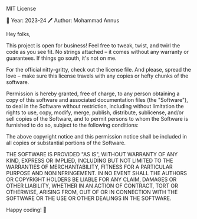 MIT License

📅 Year: 2023-24
🖊️ Author: Mohammad Annus

Hey folks,

This project is open for business! Feel free to tweak, twist, and twirl the code as you see fit. No strings attached – it comes without any warranty or guarantees. If things go south, it's not on me.

For the official nitty-gritty, check out the license file. And please, spread the love – make sure this license travels with any copies or hefty chunks of the software.

Permission is hereby granted, free of charge, to any person obtaining a copy
of this software and associated documentation files (the "Software"), to deal
in the Software without restriction, including without limitation the rights
to use, copy, modify, merge, publish, distribute, sublicense, and/or sell
copies of the Software, and to permit persons to whom the Software is
furnished to do so, subject to the following conditions:

The above copyright notice and this permission notice shall be included in all
copies or substantial portions of the Software.

THE SOFTWARE IS PROVIDED "AS IS", WITHOUT WARRANTY OF ANY KIND, EXPRESS OR
IMPLIED, INCLUDING BUT NOT LIMITED TO THE WARRANTIES OF MERCHANTABILITY,
FITNESS FOR A PARTICULAR PURPOSE AND NONINFRINGEMENT. IN NO EVENT SHALL THE
AUTHORS OR COPYRIGHT HOLDERS BE LIABLE FOR ANY CLAIM, DAMAGES OR OTHER
LIABILITY, WHETHER IN AN ACTION OF CONTRACT, TORT OR OTHERWISE, ARISING FROM,
OUT OF OR IN CONNECTION WITH THE SOFTWARE OR THE USE OR OTHER DEALINGS IN THE
SOFTWARE.

Happy coding! 🚀
